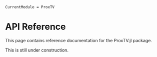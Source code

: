 ```@meta
CurrentModule = ProxTV
```

# API Reference

This page contains reference documentation for the ProxTV.jl package.

This is still under construction.

